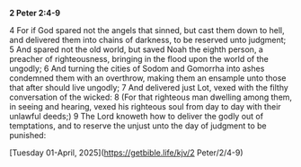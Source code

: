 **2 Peter 2:4-9**

4 For if God spared not the angels that sinned, but cast them down to hell, and delivered them into chains of darkness, to be reserved unto judgment; 5 And spared not the old world, but saved Noah the eighth person, a preacher of righteousness, bringing in the flood upon the world of the ungodly; 6 And turning the cities of Sodom and Gomorrha into ashes condemned them with an overthrow, making them an ensample unto those that after should live ungodly; 7 And delivered just Lot, vexed with the filthy conversation of the wicked: 8 (For that righteous man dwelling among them, in seeing and hearing, vexed his righteous soul from day to day with their unlawful deeds;) 9 The Lord knoweth how to deliver the godly out of temptations, and to reserve the unjust unto the day of judgment to be punished:

[Tuesday 01-April, 2025](https://getbible.life/kjv/2 Peter/2/4-9)
